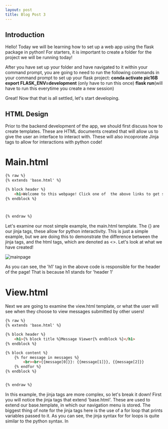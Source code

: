 ```yaml
---
layout: post
title: Blog Post 3
---
```


## Introduction
Hello! Today we will be learning how to set up a web app using the flask package in python! For starters, it is important to create a folder for the project we will be running today!

After you have set up your folder and have navigated to it within your command prompt, you are going to need to run the following commands in your command prompt to set up your flask project:
 **conda activate pic16B**
 **export FLASK_ENV=development** (only have to run this once)
 **flask run**(will have to run this everytime you create a new session)

 Great! Now that that is all settled, let's start developing.

## HTML Design
Prior to the backend development of the app, we should first discuss how to create templates. These are HTML documents created that will allow us to give the user an interface to interact with. These will also incoprorate Jinja tags to allow for interactions with python code! 

# Main.html
```html
{% raw %}
{% extends 'base.html' %}

{% block header %}
	<h1>Welcome to this webpage! Click one of  the above links to get started!</h1>
{% endblock %}



{% endraw %}

```

Let's examine our most simple example, the main.html template.
The {} are our jinja tags, these allow for python interactivity. This is just a simple example, but we are doing this to demonstrate the difference between the jinja tags, and the html tags, which are denoted as <>. Let's look at what we have created! 

![mainpage](mainpage.jpg)

As you can see, the 'h1' tag in the above code is responsible for the header of the page! That is because h1 stands for 'header 1'

# View.html 
Next we are going to examine the view.html template, or what the user will see when they choose to view messages submitted by other users!

```html
{% raw %}
{% extends 'base.html' %}

{% block header %}
	<h1>{% block title %}Message Viewer{% endblock %}</h1> 	
{% endblock %}

{% block content %}
	{% for message in messages %}
		<br><br>{{message[0]}}: {{message[1]}}, {{message[2]}}
	{% endfor %}
{% endblock %} 


{% endraw %}

```
In this example, the jinja tags are more complex, so let's break it down! 
First you will notice the jinja tags that extend 'base.html'. These are used to extend our base.template, in which our navigation menu is stored. 
The biggest thing of note for the jinja tags here is the use of a for loop that prints variables passed to it. As you can see, the jinja syntax for for loops is quite similar to the python syntax. In 


